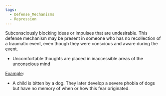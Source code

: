 ```yaml
---
tags:
  - Defense_Mechanisms
  - Repression
---
```


Subconsciously blocking ideas or impulses that are undesirable. This defense mechanism may be present in someone who has no recollection of a traumatic event, even though they were conscious and aware during the event.
- Uncomfortable thoughts are placed in inaccessible areas of the unconscious mind

<u>Example</u>:
- A child is bitten by a dog. They later develop a severe phobia of dogs but have no memory of when or how this fear originated. 